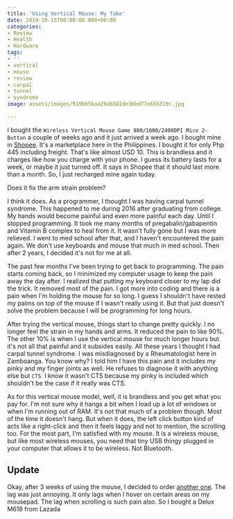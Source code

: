 ```yaml
---
title: 'Using Vertical Mouse: My Take'
date: 2019-10-15T00:00:00.000+00:00
categories:
- Review
- Health
- Hardware
tags:
- ''
- vertical
- mouse
- review
- carpal
- tunnel
- syndrome
image: assets/images/919bb5baa29ab582de3bbd77e65b319c.jpg

---
```

I bought the `Wireless Vertical Mouse Game 800/1600/2400DPI Mice 2-Button` a couple of weeks ago and it just arrived a week ago. I bought mine in [Shopee](https://shopee.ph/product/76803954/1920543944). It's a marketplace here in the Philippines. I bought it for only Php 445 including freight. That's like almost USD 10. This is brandless and it charges like how you charge with your phone. I guess its battery lasts for a week, or maybe it just turned off. It says in Shopee that it should last more than a month. So, I just recharged mine again today.

Does it fix the arm strain problem?

I think it does. As a programmer, I thought I was having carpal tunnel syndrome. This happened to me during 2016 after graduating from college. My hands would become painful and even more painful each day. Until I stopped programming. It took me many months of pregabalin/gabapentin and Vitamin B complex to heal from it. It wasn't fully gone but I was more relieved. I went to med school after that, and I haven't encountered the pain again. We don't use keyboards and mouse that much in med school. Then after 2 years, I decided it's not for me at all.

The past few months I've been trying to get back to programming. The pain starts coming back, so I minimized my computer usage to keep the pain away the day after. I realized that putting my keyboard closer to my lap did the trick. It removed most of the pain. I got more into coding and there is a pain when I'm holding the mouse for so long. I guess I shouldn't have rested my palms on top of the mouse if I wasn't really using it. But that just doesn't solve the problem because I will be programming for long hours.

After trying the vertical mouse, things start to change pretty quickly. I no longer feel the strain in my hands and arms. It reduced the pain to like 90%. The other 10% is when I use the vertical mouse for much longer hours but it's not all that painful and it subsides easily. All these years I thought I had carpal tunnel syndrome. I was misdiagnosed by a Rheumatologist here in Zamboanga. You know why? I told him I have this pain and it includes my pinky and my finger joints as well. He refuses to diagnose it with anything else but `CTS`. I know it wasn't CTS because my pinky is included which shouldn't be the case if it really was CTS.

As for this vertical mouse model, well, it is brandless and you get what you pay for. I'm not sure why it hangs a bit when I load up a lot of windows or when I'm running out of RAM. It's not that much of a problem though. Most of the time it doesn't hang. But when it does, the left click button kind of acts like a right-click and then it feels laggy and not to mention, the scrolling too. For the most part, I'm satisfied with my mouse. It is a wireless mouse, but like most wireless mouses, you need that tiny USB thingy plugged in your computer that allows it to be wireless. Not Bluetooth.

## Update

Okay, after 3 weeks of using the mouse, I decided to order [another one](/blog/delux-m618-usb-wired-ergonomic-vertical-optical-mouse-review/ "Deluxe M618"). The lag was just annoying. It only lags when I hover on certain areas on my mousepad. The lag when scrolling is such pain also. So I bought a Delux M618 from Lazada
